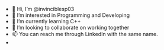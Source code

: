 - 👋 Hi, I’m @invinciblesp03
- 👀 I’m interested in Programming and Developing
- 🌱 I’m currently learning C++
- 💞️ I’m looking to collaborate on working together
- 📫 You can reach me through LinkedIn with the same name.
- 

<!---
invinciblesp03/invinciblesp03 is a ✨ special ✨ repository because its `README.md` (this file) appears on your GitHub profile.
You can click the Preview link to take a look at your changes.
--->
